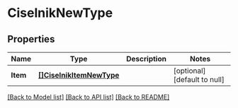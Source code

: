 # CiselnikNewType

## Properties
Name | Type | Description | Notes
------------ | ------------- | ------------- | -------------
**Item** | [**[]CiselnikItemNewType**](ciselnikItemNewType.md) |  | [optional] [default to null]

[[Back to Model list]](../README.md#documentation-for-models) [[Back to API list]](../README.md#documentation-for-api-endpoints) [[Back to README]](../README.md)

